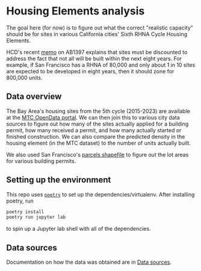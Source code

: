 # Housing Elements analysis

The goal here (for now) is to figure out what the correct "realistic capacity" should be for sites in various California cities' Sixth RHNA Cycle Housing Elements.

HCD's recent [memo](https://www.hcd.ca.gov/community-development/housing-element/docs/sites_inventory_memo_final06102020.pdf) on AB1397 explains that sites must be discounted to address the fact that not all will be built within the next eight years. For example, if San Francisco has a RHNA of 80,000 and only about 1 in 10 sites are expected to be developed in eight years, then it should zone for 800,000 units.

## Data overview
The Bay Area's housing sites from the 5th cycle (2015-2023) are available at the [MTC OpenData portal](https://opendata.mtc.ca.gov/datasets/da0765ab82ae475d985688e140f931bd_0/data?geometry=-130.241%2C36.376%2C-114.431%2C39.410). We can then join this to various city data sources to figure out how many of the sites actually applied for a building permit, how many received a permit, and how many actually started or finished construction. We can also compare the predicted density in the housing element (in the MTC dataset) to the number of units actually built.

We also used San Francisco's [parcels shapefile](https://data.sfgov.org/Geographic-Locations-and-Boundaries/Parcels-Active-and-Retired/acdm-wktn) to figure out the lot areas for various building permits.

## Setting up the environment
This repo uses [`poetry`](https://python-poetry.org/) to set up the dependencies/virtualenv. After installing poetry, run
```sh
poetry install
poetry run jupyter lab
```
to spin up a Jupyter lab shell with all of the dependencies.

## Data sources
Documentation on how the data was obtained are in [Data sources](<Data sources.md>).
